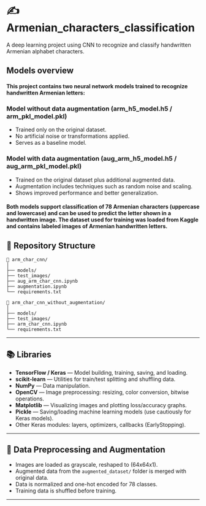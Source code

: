 # ✍ Armenian_characters_classification
A deep learning project using CNN to recognize and classify handwritten Armenian alphabet characters.

## Models overview

#### This project contains two neural network models trained to recognize handwritten Armenian letters:

### Model without data augmentation (arm_h5_model.h5 / arm_pkl_model.pkl)
- Trained only on the original dataset.
- No artificial noise or transformations applied.
- Serves as a baseline model.

### Model with data augmentation (aug_arm_h5_model.h5 / aug_arm_pkl_model.pkl)

- Trained on the original dataset plus additional augmented data.
- Augmentation includes techniques such as random noise and scaling.
- Shows improved performance and better generalization.

#### Both models support classification of 78 Armenian characters (uppercase and lowercase) and can be used to predict the letter shown in a handwritten image. The dataset used for training was loaded from Kaggle and contains labeled images of Armenian handwritten letters.

## 📁 Repository Structure

```
📂 arm_char_cnn/
│
├── models/
├── test_images/
├── aug_arm_char_cnn.ipynb
├── augmentation.ipynb
└── requirements.txt

📂 arm_char_cnn_without_augmentation/
│
├── models/
├── test_images/
├── arm_char_cnn.ipynb
└── requirements.txt
```

---

## 📚 Libraries

- **TensorFlow / Keras** — Model building, training, saving, and loading.
- **scikit-learn** — Utilities for train/test splitting and shuffling data.
- **NumPy** — Data manipulation.
- **OpenCV** — Image preprocessing: resizing, color conversion, bitwise operations.
- **Matplotlib** — Visualizing images and plotting loss/accuracy graphs.
- **Pickle** — Saving/loading machine learning models (use cautiously for Keras models).
- Other Keras modules: layers, optimizers, callbacks (EarlyStopping).

---

## 🔄 Data Preprocessing and Augmentation

- Images are loaded as grayscale, reshaped to (64x64x1).
- Augmented data from the `augmented_dataset/` folder is merged with original data.
- Data is normalized and one-hot encoded for 78 classes.
- Training data is shuffled before training.

---

